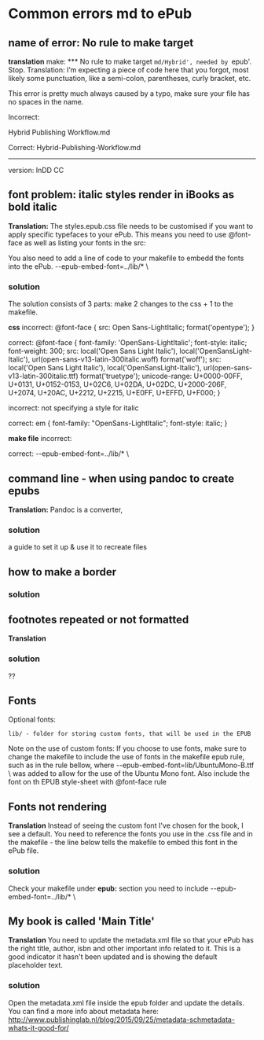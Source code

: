 # Common errors md to ePub

## name of error: No rule to make target
**translation**
make: *** No rule to make target `md/Hybrid', needed by `epub'.  Stop.
Translation: I’m expecting a piece of code here that you forgot, most likely some punctuation, like a semi-colon, parentheses, curly bracket, etc.

This error is pretty much always caused by a typo, make sure your file has no spaces in the name.

Incorrect:

Hybrid Publishing Workflow.md

Correct:
Hybrid-Publishing-Workflow.md

----
version: InDD CC

## font problem: italic styles render in iBooks as bold italic

**Translation:**
The styles.epub.css file needs to be customised if you want to apply specific typefaces to your ePub. This means you need to use @font-face as well as listing your fonts in the src:

You also need to add a line of code to your makefile to embedd the fonts into the ePub.
--epub-embed-font=../lib/* \

### solution

The solution consists of 3 parts: make 2 changes to the css + 1 to the makefile.

**css**
incorrect:
@font-face {
src: Open Sans-LightItalic; format('opentype');
}

correct:
@font-face {
  font-family: 'OpenSans-LightItalic';
  font-style: italic;
  font-weight: 300;
  src: local('Open Sans Light Italic'), local('OpenSansLight-Italic'), url(open-sans-v13-latin-300italic.woff) format('woff');
  src: local('Open Sans Light Italic'), local('OpenSansLight-Italic'), url(open-sans-v13-latin-300italic.ttf) format('truetype');
  unicode-range: U+0000-00FF, U+0131, U+0152-0153, U+02C6, U+02DA, U+02DC, U+2000-206F, U+2074, U+20AC, U+2212, U+2215, U+E0FF, U+EFFD, U+F000;
}

incorrect:
not specifying a style for italic

correct:
em {
    font-family: "OpenSans-LightItalic";
    font-style: italic;
}


**make file**
incorrect:


correct:
--epub-embed-font=../lib/* \


## command line - when using pandoc to create epubs

**Translation:**
Pandoc is a converter, 

### solution
a guide to set it up & use it to recreate files

## how to make a border

### solution


## footnotes repeated or not formatted

**Translation**

### solution
??

## Fonts
Optional fonts:

    lib/ - folder for storing custom fonts, that will be used in the EPUB

Note on the use of custom fonts: If you choose to use fonts, make sure to change the makefile to include the use of fonts in the makefile epub rule, such as in the rule bellow, where --epub-embed-font=lib/UbuntuMono-B.ttf \ was added to allow for the use of the Ubuntu Mono font. Also include the font on th EPUB style-sheet with @font-face rule

## Fonts not rendering
**Translation**
Instead of seeing the custom font I've chosen for the book, I see a default. You need to reference the fonts you use in the .css file and in the makefile - the line below tells the makefile to embed this font in the ePub file.

### solution
Check your makefile under **epub:** section you need to include
--epub-embed-font=../lib/* \

## My book is called 'Main Title'
**Translation**
You need to update the metadata.xml file so that your ePub has the right title, author, isbn and other important info related to it. This is a good indicator it hasn't been updated and is showing the default placeholder text.

### solution
Open the metadata.xml file inside the epub folder and update the details. You can find a more info about metadata here: <a href="http://www.publishinglab.nl/blog/2015/09/25/metadata-schmetadata-whats-it-good-for/">http://www.publishinglab.nl/blog/2015/09/25/metadata-schmetadata-whats-it-good-for/</a>
